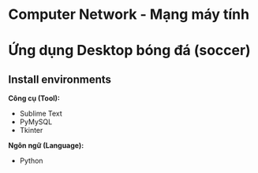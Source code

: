 # Computer Network - Mạng máy tính
# Ứng dụng Desktop bóng đá (soccer)

## Install environments
**Công cụ (Tool):**<br>
* Sublime Text
* PyMySQL
* Tkinter

**Ngôn ngữ (Language):**<br>
* Python
